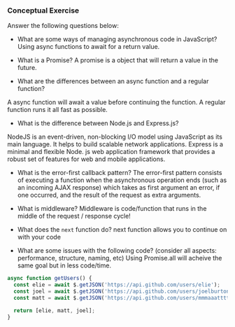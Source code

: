 ### Conceptual Exercise

Answer the following questions below:

- What are some ways of managing asynchronous code in JavaScript?
Using async functions to await for a return value.

- What is a Promise?
A promise is a object that will return a value in the future.

- What are the differences between an async function and a regular function?

A async function will await a value before continuing the function. A regular function runs it all fast as possible.
- What is the difference between Node.js and Express.js?

NodeJS is an event-driven, non-blocking I/O model using JavaScript as its main language. It helps to build scalable network applications. Express is a minimal and flexible Node. js web application framework that provides a robust set of features for web and mobile applications.

- What is the error-first callback pattern?
The error-first pattern consists of executing a function when the asynchronous operation ends (such as an incoming AJAX response) which takes as first argument an error, if one occurred, and the result of the request as extra arguments.


- What is middleware?
Middleware is code/function that runs in the middle of the request / response cycle!

- What does the `next` function do?
next function allows you to continue on with your code

- What are some issues with the following code? (consider all aspects: performance, structure, naming, etc)
Using Promise.all will acheive the same goal but in less code/time.
```js
async function getUsers() {
  const elie = await $.getJSON('https://api.github.com/users/elie');
  const joel = await $.getJSON('https://api.github.com/users/joelburton');
  const matt = await $.getJSON('https://api.github.com/users/mmmaaatttttt');

  return [elie, matt, joel];
}
```
